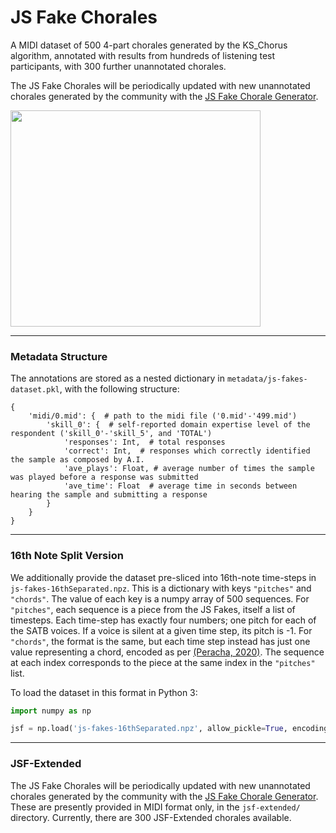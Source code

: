 # JS Fake Chorales

A MIDI dataset of 500 4-part chorales generated by the KS_Chorus algorithm, annotated with results from hundreds of listening test participants, with 300 further unannotated chorales.

The JS Fake Chorales will be periodically updated with new unannotated chorales generated by the community with the [JS Fake Chorale Generator](https://omarperacha.github.io/make-js-fake/).

<img src="https://paperswithcode.com/media/datasets/jsf.png" width="400" height="346" />

---

### Metadata Structure

The annotations are stored as a nested dictionary in `metadata/js-fakes-dataset.pkl`, with the following structure:

```
{
    'midi/0.mid': {  # path to the midi file ('0.mid'-'499.mid')
        'skill_0': {  # self-reported domain expertise level of the respondent ('skill_0'-'skill_5', and 'TOTAL')
            'responses': Int,  # total responses
            'correct': Int,  # responses which correctly identified the sample as composed by A.I.
            'ave_plays': Float, # average number of times the sample was played before a response was submitted
            'ave_time': Float  # average time in seconds between hearing the sample and submitting a response
        }
    }
}
```

---

### 16th Note Split Version

We additionally provide the dataset pre-sliced into 16th-note time-steps in `js-fakes-16thSeparated.npz`. This is a dictionary with keys `"pitches"` and `"chords"`. The value of each key is a numpy array of 500 sequences. For `"pitches"`, each sequence is a piece from the JS Fakes, itself a list of timesteps. Each time-step has exactly four numbers; one pitch for each of the SATB voices. If a voice is silent at a given time step, its pitch is -1. For `"chords"`, the format is the same, but each time step instead has just one value representing a chord, encoded as per [(Peracha, 2020)](https://program.ismir2020.net/poster_2-01.html). The sequence at each index corresponds to the piece at the same index in the `"pitches"` list.

To load the dataset in this format in Python 3:
```python
import numpy as np

jsf = np.load('js-fakes-16thSeparated.npz', allow_pickle=True, encoding='latin1')
```

---

### JSF-Extended

The JS Fake Chorales will be periodically updated with new unannotated chorales generated by the community with the [JS Fake Chorale Generator](https://omarperacha.github.io/make-js-fake/). These are presently provided in MIDI format only, in the `jsf-extended/` directory. Currently, there are 300 JSF-Extended chorales available.
